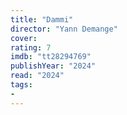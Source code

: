 ```yaml
---
title: "Dammi"
director: "Yann Demange"
cover: 
rating: 7
imdb: "tt28294769"
publishYear: "2024"
read: "2024"
tags:
- 
---
```

